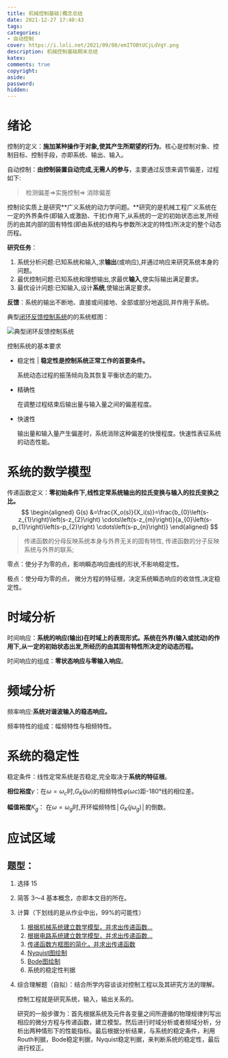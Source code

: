 ```yaml
---
title: 机械控制基础|概念总结
date: 2021-12-27 17:40:43
tags:
categories:
- 自动控制
cover: https://i.loli.net/2021/09/08/emITOBtUCjLdVgY.png
description: 机械控制基础期末总结
katex:
comments: true
copyright:
aside:
password:
hidden:
---
```


# 绪论

控制的定义：**施加某种操作于对象,使其产生所期望的行为**。核心是控制对象、控制目标、控制手段，亦即系统、输出、输入。

自动控制：**由控制装置自动完成,无需人的参与**，主要通过反馈来调节偏差，过程如下:

> ​	检测偏差$\Rightarrow$实施控制$\Rightarrow$ 消除偏差

控制论实质上是研究**广义系统的动力学问题。**研究的是机械工程广义系统在一定的外界条件(即输入或激励、干扰)作用下,从系统的一定的初始状态出发,所经历的由其内部的固有特性(即由系统的结构与参数所决定的特性)所决定的整个动态历程。

**研究任务**：

1. 系统分析问题:已知系统和输入,求**输出**(或响应),并通过响应来研究系统本身的问题。
2. 最优控制问题:已知系统和理想输出,求最优**输入**,使实际输出满足要求。
3. 最优设计问题:已知输入,设计**系统**,使输出满足要求。

**反馈**：系统的输出不断地、直接或间接地、全部或部分地返回,并作用于系统。

典型<u>闭环反馈控制系统</u>的的系统框图：

![典型闭环反馈控制系统](../../../../images/blogimage/raw/master/20211227180223.png)

控制系统的基本要求

* 稳定性 | **稳定性是控制系统正常工作的首要条件。**

  系统动态过程的振荡倾向及其恢复平衡状态的能力。

* 精确性

  在调整过程结束后输出量与输入量之间的偏差程度。

* 快速性

  输出量和输入量产生偏差时，系统消除这种偏差的快慢程度。快速性表征系统的动态性能。

# 系统的数学模型

传递函数定义：**零初始条件下,线性定常系统输出的拉氏变换与输入的拉氏变换之比。**
$$
\begin{aligned}
G(s) 
&=\frac{X_o(s)}{X_i(s)}=\frac{b_{0}\left(s-z_{1}\right)\left(s-z_{2}\right) \cdots\left(s-z_{m}\right)}{a_{0}\left(s-p_{1}\right)\left(s-p_{2}\right) \cdots\left(s-p_{n}\right)}
\end{aligned}
$$

> 传递函数的分母反映系统本身与外界无关的固有特性, 传递函数的分子反映系统与外界的联系;

零点：使分子为零的点，影响瞬态响应曲线的形状,不影响稳定性。

极点：使分母为零的点， 微分方程的特征根，决定系统瞬态响应的收敛性,决定稳定性。

# 时域分析

时间响应：**系统的响应(输出)在时域上的表现形式。系统在外界(输入或扰动)的作用下,从一定的初始状态出发,所经历的由其固有特性所决定的动态历程。**

时间响应的组成：**零状态响应与零输入响应**。

# 频域分析

频率响应:**系统对谐波输入的稳态响应。**

频率特性的组成：幅频特性与相频特性。

# 系统的稳定性

稳定条件：线性定常系统是否稳定,完全取决于**系统的特征根**。

**相位裕度**$γ$：在$ω=ω_c$时,$G_K(jω)$的相频特性$φ(ωc)$距-180°线的相位差。

 **幅值裕度**$K_g$： 在$ω=ω_g$时,开环幅频特性$│G_K(jω_g)│$的倒数。

# 应试区域

## 题型：

1. 选择 15

2. 简答 3～4 基本概念，亦即本文目的所在。

3. 计算（下划线的是从作业中出，99%的可能性）

   1. <u>根据机械系统建立数学模型，并求出传递函数...</u>
   2. <u>根据电路系统建立数学模型，并求出传递函数...</u>
   3. <u>传递函数方框图的简化，并求出传递函数</u>
   4. <u>Nyquist图绘制</u>
   5. <u>Bode图绘制</u>
   6. 系统的稳定性判据

4. 综合理解题（自拟）：结合所学内容谈谈对控制工程以及其研究方法的理解。

   控制工程就是研究系统，输入，输出关系的。
   
   研究的一般步骤为：首先根据系统及元件各变量之间所遵循的物理规律列写出相应的微分方程与传递函数，建立模型。然后进行时域分析或者频域分析，分析出两种情形下的性能指标。最后根据分析结果，与系统的稳定条件，利用Routh判据，Bode稳定判据，Nyquist稳定判据，来判断系统的稳定性，最后进行校正。
